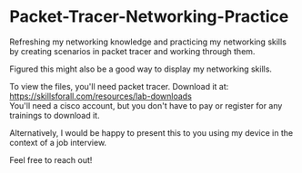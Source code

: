 # Packet-Tracer-Networking-Practice
Refreshing my networking knowledge and practicing my networking skills by creating scenarios in packet tracer and working through them.

Figured this might also be a good way to display my networking skills.

To view the files, you'll need packet tracer. Download it at: https://skillsforall.com/resources/lab-downloads   
You'll need a cisco account, but you don't have to pay or register for any trainings to download it. 

Alternatively, I would be happy to present this to you using my device in the context of a job interview.

Feel free to reach out!
